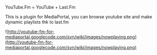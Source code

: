 YouTube.Fm = YouTube + Last.Fm

This is a plugin for MediaPortal, you can browse youtube site and make dynamic playlists thk to last.fm

![http://youtube-fm-for-mediaportal.googlecode.com/svn/wiki/images/nowplaying.png](http://youtube-fm-for-mediaportal.googlecode.com/svn/wiki/images/nowplaying.png)